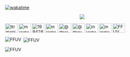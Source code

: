 
[![wakatime](https://wakatime.com/badge/user/ce817bc3-c1f2-41ce-9e47-270abd9f576a.svg)](https://wakatime.com/@ce817bc3-c1f2-41ce-9e47-270abd9f576a)

<p align="center">  <img src="https://count.getloli.com/get/@FFUV?theme=gelbooru" </p>

<p align="left">
<a href="https://codepen.io/ttrmaniac" target="blank"><img align="center" src="https://raw.githubusercontent.com/rahuldkjain/github-profile-readme-generator/master/src/images/icons/Social/codepen.svg" alt="ttrmaniac" height="30" width="40" /></a>
<a href="https://dev.to/muusybane" target="blank"><img align="center" src="https://raw.githubusercontent.com/rahuldkjain/github-profile-readme-generator/master/src/images/icons/Social/devto.svg" alt="muusybane" height="30" width="40" /></a>
<a href="https://stackoverflow.com/users/14262478/muusy" target="blank"><img align="center" src="https://raw.githubusercontent.com/rahuldkjain/github-profile-readme-generator/master/src/images/icons/Social/stack-overflow.svg" alt="19942848" height="30" width="40" /></a>
<a href="https://dribbble.com/muusy" target="blank"><img align="center" src="https://raw.githubusercontent.com/rahuldkjain/github-profile-readme-generator/master/src/images/icons/Social/dribbble.svg" alt="muusy" height="30" width="40" /></a>
<a href="https://hashnode.com/@muusy" target="blank"><img align="center" src="https://raw.githubusercontent.com/rahuldkjain/github-profile-readme-generator/master/src/images/icons/Social/hashnode.svg" alt="@muusy" height="30" width="40" /></a>
<a href="https://medium.com/@muusy" target="blank"><img align="center" src="https://raw.githubusercontent.com/rahuldkjain/github-profile-readme-generator/master/src/images/icons/Social/medium.svg" alt="@muusy" height="30" width="40" /></a>
<a href="https://www.codechef.com/users/muusy" target="blank"><img align="center" src="https://cdn.jsdelivr.net/npm/simple-icons@3.1.0/icons/codechef.svg" alt="muusy" height="30" width="40" /></a>
<a href="https://www.hackerrank.com/muusy" target="blank"><img align="center" src="https://raw.githubusercontent.com/rahuldkjain/github-profile-readme-generator/master/src/images/icons/Social/hackerrank.svg" alt="muusy" height="30" width="40" /></a>
<a href="https://www.leetcode.com/ttrmaniac" target="blank"><img align="center" src="https://raw.githubusercontent.com/rahuldkjain/github-profile-readme-generator/master/src/images/icons/Social/leet-code.svg" alt="FFUV" height="30" width="40" /></a>
</p>


<p><img align="left" src="https://github-readme-stats.vercel.app/api/top-langs?username=FFUV&show_icons=true&locale=en&layout=compact" alt="FFUV" /></p>

<p>&nbsp;<img align="center" src="https://github-readme-stats.vercel.app/api?username=FFUV&show_icons=true&locale=en" alt="FFUV" /></p>

<p><img align="center" src="https://github-readme-streak-stats.herokuapp.com/?user=FFUV&" alt="FFUV" /></p>
